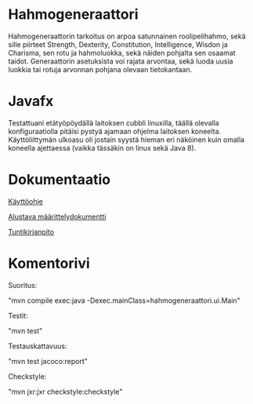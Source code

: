 # Hahmogeneraattori

Hahmogeneraattorin tarkoitus on arpoa satunnainen roolipelihahmo, sekä sille piirteet Strength, Dexterity, Constitution, Intelligence, Wisdon ja Charisma, sen rotu ja hahmoluokka, sekä näiden pohjalta sen osaamat taidot. Generaattorin asetuksista voi rajata arvontaa, sekä luoda uusia luokkia tai rotuja arvonnan pohjana olevaan tietokantaan.

# Javafx

Testattuani etätyöpöydällä laitoksen cubbli linuxilla, täällä olevalla konfiguraatiolla pitäisi pystyä ajamaan ohjelma laitoksen koneelta. Käyttöliittymän ulkoasu oli jostain syystä hieman eri näköinen kuin omalla koneella ajettaessa (vaikka tässäkin on linux sekä Java 8).

# Dokumentaatio

[Käyttöohje](https://github.com/Fumblessi/ot-harjoitustyo/blob/master/dokumentointi/kaytto-ohje.md)

[Alustava määrittelydokumentti](https://github.com/Fumblessi/ot-harjoitustyo/blob/master/dokumentointi/maarittelydokumentti.md)

[Tuntikirjanpito](https://github.com/Fumblessi/ot-harjoitustyo/blob/master/dokumentointi/tyoaikakirjanpito.md)

# Komentorivi

Suoritus:

"mvn compile exec:java -Dexec.mainClass=hahmogeneraattori.ui.Main"

Testit:

"mvn test"

Testauskattavuus:

"mvn test jacoco:report"

Checkstyle:

"mvn jxr:jxr checkstyle:checkstyle"
